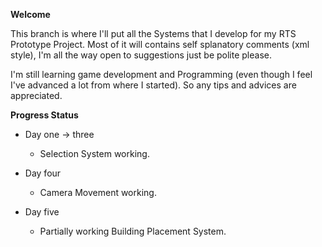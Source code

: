 <b>Welcome</b>

This branch is where I'll put all the Systems that I develop for my RTS Prototype Project. 
Most of it will contains self splanatory comments (xml style), I'm all the way open to suggestions just be polite please. 

I'm still learning game development and Programming (even though I feel I've advanced a lot from where I started). So any tips and advices are appreciated.

<b>Progress Status</b>

- Day one -> three
  - Selection System working.
  
- Day four
  - Camera Movement working.

- Day five
  - Partially working Building Placement System. 

